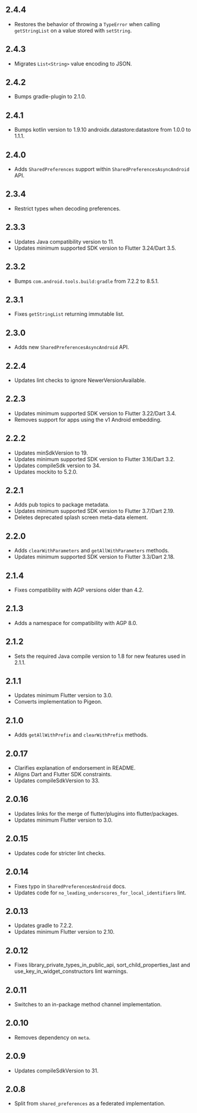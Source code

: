 ## 2.4.4

* Restores the behavior of throwing a `TypeError` when calling `getStringList`
  on a value stored with `setString`.

## 2.4.3

* Migrates `List<String>` value encoding to JSON.

## 2.4.2

* Bumps gradle-plugin to 2.1.0.

## 2.4.1

* Bumps kotlin version to 1.9.10 androidx.datastore:datastore from 1.0.0 to 1.1.1.

## 2.4.0

* Adds `SharedPreferences` support within `SharedPreferencesAsyncAndroid` API.

## 2.3.4

* Restrict types when decoding preferences.

## 2.3.3

* Updates Java compatibility version to 11.
* Updates minimum supported SDK version to Flutter 3.24/Dart 3.5.

## 2.3.2

* Bumps `com.android.tools.build:gradle` from 7.2.2 to 8.5.1.

## 2.3.1

* Fixes `getStringList` returning immutable list.

## 2.3.0

* Adds new `SharedPreferencesAsyncAndroid` API.

## 2.2.4

* Updates lint checks to ignore NewerVersionAvailable.

## 2.2.3

* Updates minimum supported SDK version to Flutter 3.22/Dart 3.4.
* Removes support for apps using the v1 Android embedding.

## 2.2.2

* Updates minSdkVersion to 19.
* Updates minimum supported SDK version to Flutter 3.16/Dart 3.2.
* Updates compileSdk version to 34.
* Updates mockito to 5.2.0.

## 2.2.1

* Adds pub topics to package metadata.
* Updates minimum supported SDK version to Flutter 3.7/Dart 2.19.
* Deletes deprecated splash screen meta-data element.

## 2.2.0

* Adds `clearWithParameters` and `getAllWithParameters` methods.
* Updates minimum supported SDK version to Flutter 3.3/Dart 2.18.

## 2.1.4

* Fixes compatibility with AGP versions older than 4.2.

## 2.1.3

* Adds a namespace for compatibility with AGP 8.0.

## 2.1.2

* Sets the required Java compile version to 1.8 for new features used in 2.1.1.

## 2.1.1

* Updates minimum Flutter version to 3.0.
* Converts implementation to Pigeon.

## 2.1.0

* Adds `getAllWithPrefix` and `clearWithPrefix` methods.

## 2.0.17

* Clarifies explanation of endorsement in README.
* Aligns Dart and Flutter SDK constraints.
* Updates compileSdkVersion to 33.

## 2.0.16

* Updates links for the merge of flutter/plugins into flutter/packages.
* Updates minimum Flutter version to 3.0.

## 2.0.15

* Updates code for stricter lint checks.

## 2.0.14

* Fixes typo in `SharedPreferencesAndroid` docs.
* Updates code for `no_leading_underscores_for_local_identifiers` lint.

## 2.0.13

* Updates gradle to 7.2.2.
* Updates minimum Flutter version to 2.10.

## 2.0.12

* Fixes library_private_types_in_public_api, sort_child_properties_last and use_key_in_widget_constructors
  lint warnings.

## 2.0.11

* Switches to an in-package method channel implementation.

## 2.0.10

* Removes dependency on `meta`.

## 2.0.9

* Updates compileSdkVersion to 31.

## 2.0.8

* Split from `shared_preferences` as a federated implementation.
